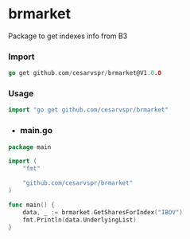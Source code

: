 # brmarket
Package to get indexes info from B3

### Import

```go
go get github.com/cesarvspr/brmarket@V1.0.0
```

### Usage

```go
import "go get github.com/cesarvspr/brmarket"
```

- ### main.go
```go
package main

import (
	"fmt"

	"github.com/cesarvspr/brmarket"
)

func main() {
	data, _ := brmarket.GetSharesForIndex("IBOV")
	fmt.Println(data.UnderlyingList)
}

```
